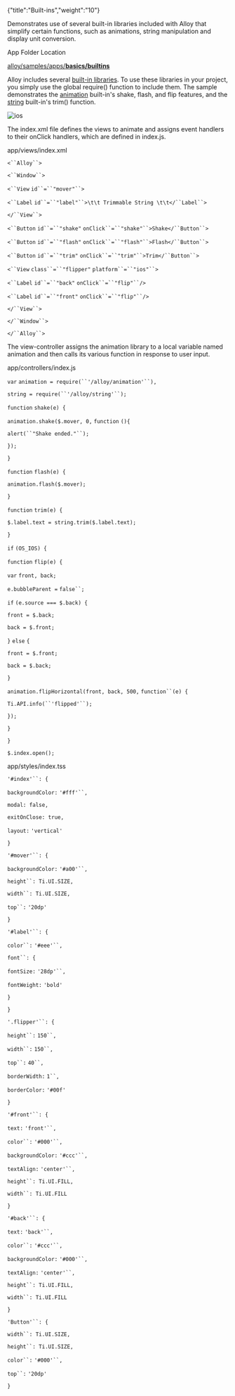 {"title":"Built-ins","weight":"10"}

Demonstrates use of several built-in libraries included with Alloy that simplify certain functions, such as animations, string manipulation and display unit conversion.

App Folder Location

[alloy/samples/apps/**basics/builtins**](https://github.com/appcelerator/alloy/tree/master/samples/apps/basics/builtins)

Alloy includes several [built-in libraries](#!/api/Alloy.builtins). To use these libraries in your project, you simply use the global require() function to include them. The sample demonstrates the [animation](#!/api/Alloy.builtins.animation) built-in's shake, flash, and flip features, and the [string](#!/api/Alloy.builtins.string) built-in's trim() function.

![ios](/Images/appc/download/attachments/41845681/ios.png)

The index.xml file defines the views to animate and assigns event handlers to their onClick handlers, which are defined in index.js.

app/views/index.xml

`<``Alloy``>`

`<``Window``>`

`<``View`  `id``=``"mover"``>`

`<``Label`  `id``=``"label"``>\t\t Trimmable String \t\t</``Label``>`

`</``View``>`

`<``Button`  `id``=``"shake"`  `onClick``=``"shake"``>Shake</``Button``>`

`<``Button`  `id``=``"flash"`  `onClick``=``"flash"``>Flash</``Button``>`

`<``Button`  `id``=``"trim"`  `onClick``=``"trim"``>Trim</``Button``>`

`<``View`  `class``=``"flipper"`  `platform``=``"ios"``>`

`<``Label`  `id``=``"back"`  `onClick``=``"flip"``/>`

`<``Label`  `id``=``"front"`  `onClick``=``"flip"``/>`

`</``View``>`

`</``Window``>`

`</``Alloy``>`

The view-controller assigns the animation library to a local variable named animation and then calls its various function in response to user input.

app/controllers/index.js

`var` `animation = require(``'/alloy/animation'``),`

`string = require(``'/alloy/string'``);`

`function` `shake(e) {`

`animation.shake($.mover, 0,` `function` `(){`

`alert(``"Shake ended."``);`

`});`

`}`

`function` `flash(e) {`

`animation.flash($.mover);`

`}`

`function` `trim(e) {`

`$.label.text = string.trim($.label.text);`

`}`

`if` `(OS_IOS) {`

`function` `flip(e) {`

`var` `front, back;`

`e.bubbleParent =` `false``;`

`if` `(e.source === $.back) {`

`front = $.back;`

`back = $.front;`

`}` `else` `{`

`front = $.front;`

`back = $.back;`

`}`

`animation.flipHorizontal(front, back, 500,` `function``(e) {`

`Ti.API.info(``'flipped'``);`

`});`

`}`

`}`

`$.index.open();`

app/styles/index.tss

`'#index'``: {`

`backgroundColor:` `'#fff'``,`

`modal: false,`

`exitOnClose: true,`

`layout:` `'vertical'`

`}`

`'#mover'``: {`

`backgroundColor:` `'#a00'``,`

`height``: Ti.UI.SIZE,`

`width``: Ti.UI.SIZE,`

`top``:` `'20dp'`

`}`

`'#label'``: {`

`color``:` `'#eee'``,`

`font``: {`

`fontSize:` `'28dp'``,`

`fontWeight:` `'bold'`

`}`

`}`

`'.flipper'``: {`

`height``:` `150``,`

`width``:` `150``,`

`top``:` `40``,`

`borderWidth:` `1``,`

`borderColor:` `'#00f'`

`}`

`'#front'``: {`

`text:` `'front'``,`

`color``:` `'#000'``,`

`backgroundColor:` `'#ccc'``,`

`textAlign:` `'center'``,`

`height``: Ti.UI.FILL,`

`width``: Ti.UI.FILL`

`}`

`'#back'``: {`

`text:` `'back'``,`

`color``:` `'#ccc'``,`

`backgroundColor:` `'#000'``,`

`textAlign:` `'center'``,`

`height``: Ti.UI.FILL,`

`width``: Ti.UI.FILL`

`}`

`'Button'``: {`

`width``: Ti.UI.SIZE,`

`height``: Ti.UI.SIZE,`

`color``:` `'#000'``,`

`top``:` `'20dp'`

`}`
